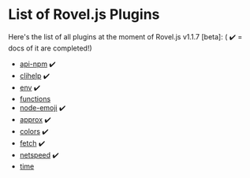 # List of Rovel.js Plugins

Here's the list of all plugins at the moment of Rovel.js v1.1.7 [beta]:
( ✔️ = docs of it are completed!)
- [api-npm](/rjs-plugins/api-npm) ✔️
- [clihelp](/rjs-plugins/clihelp) ✔️
- [env](/rjs-plugins/env) ✔️
- [functions](/rjs-plugins/functions)
- [node-emoji](/rjs-plugins/emoji) ✔️
- [approx](/rjs-plugins/approx) ✔️
- [colors](/rjs-plugins/colors) ✔️
- [fetch](/rjs-plugins/fetch) ✔️
- [netspeed](/rjs-plugins/netspeed) ✔️
- [time](/rjs-plugins/time)